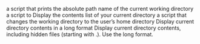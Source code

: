 a script that prints the absolute path name of the current working directory
a script to Display the contents list of your current directory
a script that changes the working directory to the user’s home directory
Display current directory contents in a long format
Display current directory contents, including hidden files (starting with .). Use the long format.
